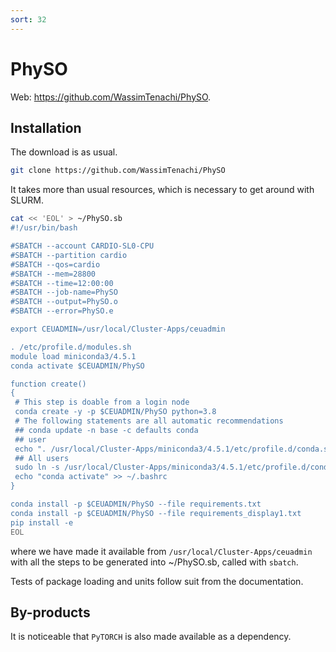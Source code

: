 ```yaml
---
sort: 32
---
```


# PhySO

Web: <https://github.com/WassimTenachi/PhySO>.

## Installation

The download is as usual.

```bash
git clone https://github.com/WassimTenachi/PhySO
```

It takes more than usual resources, which is necessary to get around with SLURM.

```bash
cat << 'EOL' > ~/PhySO.sb
#!/usr/bin/bash

#SBATCH --account CARDIO-SL0-CPU
#SBATCH --partition cardio
#SBATCH --qos=cardio
#SBATCH --mem=28800
#SBATCH --time=12:00:00
#SBATCH --job-name=PhySO
#SBATCH --output=PhySO.o
#SBATCH --error=PhySO.e

export CEUADMIN=/usr/local/Cluster-Apps/ceuadmin

. /etc/profile.d/modules.sh
module load miniconda3/4.5.1
conda activate $CEUADMIN/PhySO

function create()
{
 # This step is doable from a login node
 conda create -y -p $CEUADMIN/PhySO python=3.8
 # The following statements are all automatic recommendations
 ## conda update -n base -c defaults conda
 ## user
 echo ". /usr/local/Cluster-Apps/miniconda3/4.5.1/etc/profile.d/conda.sh" >> ~/.bashrc
 ## All users
 sudo ln -s /usr/local/Cluster-Apps/miniconda3/4.5.1/etc/profile.d/conda.sh /etc/profile.d/conda.sh
 echo "conda activate" >> ~/.bashrc
}

conda install -p $CEUADMIN/PhySO --file requirements.txt
conda install -p $CEUADMIN/PhySO --file requirements_display1.txt
pip install -e
EOL
```

where we have made it available from `/usr/local/Cluster-Apps/ceuadmin` with all the steps to be generated into ~/PhySO.sb, called with `sbatch`.

Tests of package loading and units follow suit from the documentation.

## By-products

It is noticeable that `PyTORCH` is also made available as a dependency.
